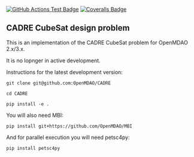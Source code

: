 [![GitHub Actions Test Badge][1]][2]
[![Coveralls Badge][3]][4]

CADRE CubeSat design problem
----------------------------

This is an implementation of the CADRE CubeSat problem for OpenMDAO 2.x/3.x.

It is no lopnger in active development.

Instructions for the latest development version:

  `git clone git@github.com:OpenMDAO/CADRE`

  `cd CADRE`

  `pip install -e .`

You will also need MBI:

  `pip install git+https://github.com/OpenMDAO/MBI`

And for parallel execution you will need petsc4py:

  `pip install petsc4py`

[1]: https://github.com/OpenMDAO/CADRE/actions/workflows/CADRE_test_workflow.yml/badge.svg "Github Actions Badge"
[2]: https://github.com/OpenMDAO/CADRE/actions "Github Actions"

[3]: https://coveralls.io/repos/github/OpenMDAO/CADRE/badge.svg?branch=master "Coverage Badge"
[4]: https://coveralls.io/github/OpenMDAO/CADRE?branch=master "CADRE @Coveralls"
